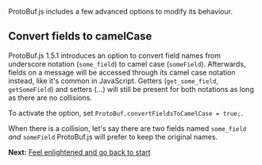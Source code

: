 ProtoBuf.js includes a few advanced options to modify its behaviour.

Convert fields to camelCase
---------------------------
ProtoBuf.js 1.5.1 introduces an option to convert field names from underscore notation (`some_field`) to camel case (`someField`). Afterwards, fields on a message will be accessed through its camel case notation instead, like it's common in JavaScript. Getters (`get_some_field`, `getSomeField`) and setters (...) will still be present for both notations as long as there are no collisions.

To activate the option, set `ProtoBuf.convertFieldsToCamelCase = true;`.

When there is a collision, let's say there are two fields named `some_field` *and* `someField` ProtoBuf.js will prefer to keep the original names.

**Next:** [Feel enlightened and go back to start](https://github.com/dcodeIO/ProtoBuf.js/wiki)